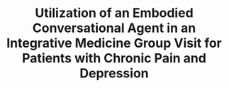 ---
name: "Utilization Of An Embodied Conversational"
title: "Utilization of an Embodied Conversational Agent in an Integrative Medicine Group Visit for Patients  with Chronic Pain and Depression"
journal: "journal name" 
project: null
event: "Connected Health Symposium, Boston"
authors:
- name: "Shamekhi, A."
- name: "Bickmore, T."
- name: "Lestoquoy, A."
- name: "Gardiner, P."
year: 2016
resources: null
external_url: null
draft: false 
headless: true
---
